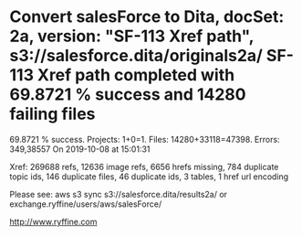 # Convert salesForce to Dita, docSet: 2a, version: "SF-113 Xref path", s3://salesforce.dita/originals2a/ SF-113 Xref path completed with 69.8721 % success and 14280 failing files

69.8721 % success. Projects: 1+0=1.  Files: 14280+33118=47398. Errors: 349,38557  On 2019-10-08 at 15:01:31

Xref: 269688 refs, 12636 image refs, 6656 hrefs missing, 784 duplicate topic ids, 146 duplicate files, 46 duplicate ids, 3 tables, 1 href url encoding

Please see: aws s3 sync s3://salesforce.dita/results2a/ or exchange.ryffine/users/aws/salesForce/

http://www.ryffine.com
